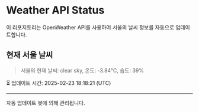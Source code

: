 
# Weather API Status

이 리포지토리는 OpenWeather API를 사용하여 서울의 날씨 정보를 자동으로 업데이트합니다.

## 현재 서울 날씨
> 서울의 현재 날씨: clear sky, 온도: -3.84°C, 습도: 39%

⏳ 업데이트 시간: 2025-02-23 18:18:21 (UTC)

---
자동 업데이트 봇에 의해 관리됩니다.
